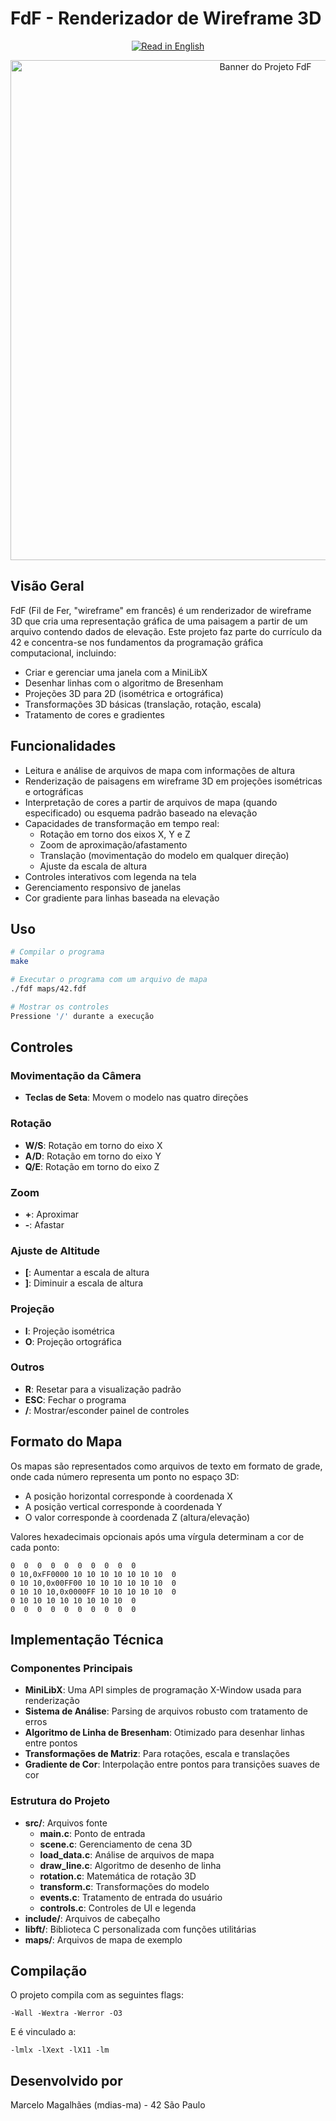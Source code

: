 # FdF - Renderizador de Wireframe 3D

<p align="center">
  <a href="README.md">
    <img src="https://img.shields.io/badge/Read%20in-English-blue?style=for-the-badge" alt="Read in English">
  </a>
</p>

<p align="center">
  <img src="https://github.com/magalhaesm/fdf/assets/32808884/5675bd55-4211-4a20-95ed-c251c8f1fe59" alt="Banner do Projeto FdF" width="800">
</p>

## Visão Geral

FdF (Fil de Fer, "wireframe" em francês) é um renderizador de wireframe 3D que cria uma representação gráfica de uma paisagem a partir de um arquivo contendo dados de elevação. Este projeto faz parte do currículo da 42 e concentra-se nos fundamentos da programação gráfica computacional, incluindo:

- Criar e gerenciar uma janela com a MiniLibX
- Desenhar linhas com o algoritmo de Bresenham
- Projeções 3D para 2D (isométrica e ortográfica)
- Transformações 3D básicas (translação, rotação, escala)
- Tratamento de cores e gradientes

## Funcionalidades

- Leitura e análise de arquivos de mapa com informações de altura
- Renderização de paisagens em wireframe 3D em projeções isométricas e ortográficas
- Interpretação de cores a partir de arquivos de mapa (quando especificado) ou esquema padrão baseado na elevação
- Capacidades de transformação em tempo real:
  - Rotação em torno dos eixos X, Y e Z
  - Zoom de aproximação/afastamento
  - Translação (movimentação do modelo em qualquer direção)
  - Ajuste da escala de altura
- Controles interativos com legenda na tela
- Gerenciamento responsivo de janelas
- Cor gradiente para linhas baseada na elevação

## Uso

```bash
# Compilar o programa
make

# Executar o programa com um arquivo de mapa
./fdf maps/42.fdf

# Mostrar os controles
Pressione '/' durante a execução
```

## Controles

### Movimentação da Câmera
- **Teclas de Seta**: Movem o modelo nas quatro direções

### Rotação
- **W/S**: Rotação em torno do eixo X
- **A/D**: Rotação em torno do eixo Y
- **Q/E**: Rotação em torno do eixo Z

### Zoom
- **+**: Aproximar
- **-**: Afastar

### Ajuste de Altitude
- **[**: Aumentar a escala de altura
- **]**: Diminuir a escala de altura

### Projeção
- **I**: Projeção isométrica
- **O**: Projeção ortográfica

### Outros
- **R**: Resetar para a visualização padrão
- **ESC**: Fechar o programa
- **/**: Mostrar/esconder painel de controles

## Formato do Mapa

Os mapas são representados como arquivos de texto em formato de grade, onde cada número representa um ponto no espaço 3D:
- A posição horizontal corresponde à coordenada X
- A posição vertical corresponde à coordenada Y
- O valor corresponde à coordenada Z (altura/elevação)

Valores hexadecimais opcionais após uma vírgula determinam a cor de cada ponto:

```
0  0  0  0  0  0  0  0  0  0
0 10,0xFF0000 10 10 10 10 10 10 10  0
0 10 10,0x00FF00 10 10 10 10 10 10  0
0 10 10 10,0x0000FF 10 10 10 10 10  0
0 10 10 10 10 10 10 10 10  0
0  0  0  0  0  0  0  0  0  0
```

## Implementação Técnica

### Componentes Principais

- **MiniLibX**: Uma API simples de programação X-Window usada para renderização
- **Sistema de Análise**: Parsing de arquivos robusto com tratamento de erros
- **Algoritmo de Linha de Bresenham**: Otimizado para desenhar linhas entre pontos
- **Transformações de Matriz**: Para rotações, escala e translações
- **Gradiente de Cor**: Interpolação entre pontos para transições suaves de cor

### Estrutura do Projeto

- **src/**: Arquivos fonte
  - **main.c**: Ponto de entrada
  - **scene.c**: Gerenciamento de cena 3D
  - **load_data.c**: Análise de arquivos de mapa
  - **draw_line.c**: Algoritmo de desenho de linha
  - **rotation.c**: Matemática de rotação 3D
  - **transform.c**: Transformações do modelo
  - **events.c**: Tratamento de entrada do usuário
  - **controls.c**: Controles de UI e legenda
- **include/**: Arquivos de cabeçalho
- **libft/**: Biblioteca C personalizada com funções utilitárias
- **maps/**: Arquivos de mapa de exemplo

## Compilação

O projeto compila com as seguintes flags:
```
-Wall -Wextra -Werror -O3
```

E é vinculado a:
```
-lmlx -lXext -lX11 -lm
```

## Desenvolvido por
Marcelo Magalhães (mdias-ma) - 42 São Paulo
